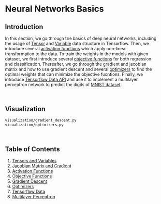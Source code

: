 # Neural Networks Basics
## Introduction
In this section, we go through the basics of deep neural networks, including the usage of [Tensor](https://www.tensorflow.org/api_docs/python/tf/Tensor) and [Variable](https://www.tensorflow.org/api_docs/python/tf/Variable) data structure in Tensorflow. Then, we introduce several [activation functions](https://www.tensorflow.org/api_docs/python/tf/keras/activations) which apply non-linear transformation to the data. To train the weights in the models with given dataset, we first introduce several [objective functions](https://www.tensorflow.org/api_docs/python/tf/keras/losses) for both regression and classification. Thereafter, we go through the gradient and jacobian matrix and how to use gradient descent and several [optimizers](https://www.tensorflow.org/api_docs/python/tf/keras/optimizers) to find the optimal weights that can minimize the objective fucntions. Finally, we introduce [Tensorflow Data API](https://www.tensorflow.org/guide/data) and use it to implement a multilayer perceptron network to predict the digits of [MNIST dataset](http://yann.lecun.com/exdb/mnist/).

&nbsp;
## Visualization
```bash
visualization/gradient_descent.py
visualization/optimizers.py
```

&nbsp;
## Table of Contents
1. [Tensors and Variables](basics/tensors_and_variables.ipynb)
2. [Jacobian Matrix and Gradient](basics/jacobian_matrix_and_gradient.ipynb)
3. [Activation Functions](basics/activation_functions.ipynb)
4. [Objective Functions](basics/objective_functions.ipynb)
5. [Gradient Descent](basics/gradient_descent.ipynb)
6. [Optimizers](basics/optimizers.ipynb)
7. [Tensorflow Data](basics/tensorflow_data.ipynb)
8. [Multilayer Perceptron](basics/multilayer_perceptron.ipynb)